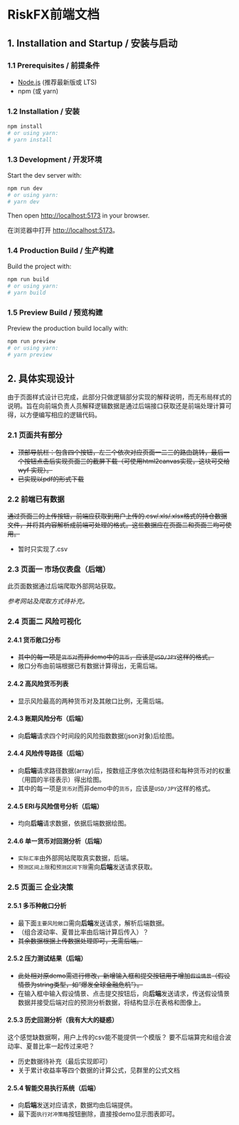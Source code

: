 # RiskFX前端文档

## 1. Installation and Startup / 安装与启动

### 1.1 Prerequisites / 前提条件

- [Node.js](https://nodejs.org/) (推荐最新版或 LTS)
- npm (或 yarn)

### 1.2 Installation / 安装

```bash
npm install
# or using yarn:
# yarn install
```

### 1.3 Development / 开发环境

Start the dev server with:

```bash
npm run dev
# or using yarn:
# yarn dev
```

Then open [http://localhost:5173](http://localhost:3000) in your browser.

在浏览器中打开 [http://localhost:5173](http://localhost:3000)。

### 1.4 Production Build / 生产构建

Build the project with:

```bash
npm run build
# or using yarn:
# yarn build
```

### 1.5 Preview Build / 预览构建

Preview the production build locally with:

```bash
npm run preview
# or using yarn:
# yarn preview
```

## 2. 具体实现设计

由于页面样式设计已完成，此部分只做逻辑部分实现的解释说明，而无布局样式的说明。旨在向前端负责人员解释逻辑数据是通过后端接口获取还是前端处理计算可得，以方便编写相应的逻辑代码。

### 2.1 页面共有部分

- ~~顶部导航栏：包含四个按钮，左三个依次对应页面一二三的路由跳转，最后一个按钮点击后实现页面三的截屏下载（可使用html2canvas实现，这块可交给 wyf 实现）。~~
- ~~已实现以pdf的形式下载~~

### 2.2 前端已有数据

~~通过页面三的上传按钮，前端应获取到用户上传的.csv/.xls/.xlsx格式的持仓数据文件，并将其内容解析成前端可处理的格式。这些数据应在页面二和页面三均可使用。~~
- 暂时只实现了.csv

### 2.3 页面一 市场仪表盘（后端）

此页面数据通过后端爬取外部网站获取。

*参考网站及爬取方式待补充。*

### 2.4 页面二 风险可视化

#### 2.4.1 货币敞口分布

- ~~其中的每一项是`货币对`而非demo中的`货币`，应该是`USD/JPY`这样的格式。~~
- 敞口分布由前端根据已有数据计算得出，无需后端。

#### 2.4.2 高风险货币列表

- 显示风险最高的两种货币对及其敞口比例，无需后端。

#### 2.4.3 账期风险分布（后端）

- 向**后端**请求四个时间段的风险指数数据(json对象)后绘图。

#### 2.4.4 风险传导路径（后端）

- 向**后端**请求路径数据(array)后，按数组正序依次绘制路径和每种货币对的权重（用圆的半径表示）得出绘图。
- 其中的每一项是`货币对`而非demo中的`货币`，应该是`USD/JPY`这样的格式。

#### 2.4.5 ERI与风险信号分析（后端）

- 均向**后端**请求数据，依据后端数据绘图。

#### 2.4.6 单一货币对回测分析（后端）

- `实际汇率`由外部网站爬取真实数据，后端。
- `预测区间上限`和`预测区间下限`需向**后端**发送请求获取。

### 2.5 页面三 企业决策

#### 2.5.1 多币种敞口分析

- 最下面`主要风险敞口`需向**后端**发送请求，解析后端数据。
- （组合波动率、夏普比率由后端计算后传入）？
- ~~其余数据根据上传数据处理即可，无需后端。~~

#### 2.5.2 压力测试结果（后端）

- ~~此处相对原demo需进行修改，新增输入框和提交按钮用于增加`假设情景`（假设情景为string类型，如“爆发全球金融危机”）。~~
- 在输入框中输入假设情景、点击提交按钮后，向**后端**发送请求，传送假设情景数据并接受后端对应的预测分析数据，将结构显示在表格和图像上。

#### 2.5.3 历史回测分析（我有大大的疑惑）
这个感觉缺数据啊，用户上传的csv能不能提供一个模版？
要不后端算完和组合波动率、夏普比率一起传过来吧？

- 历史数据待补充（最后实现即可）
- 关于累计收益率等四个数据的计算公式，见群里的公式文档

#### 2.5.4 智能交易执行系统（后端）

- 向**后端**发送对应请求，数据均由后端提供。
- 最下面`执行对冲策略`按钮删除，直接按demo显示图表即可。
